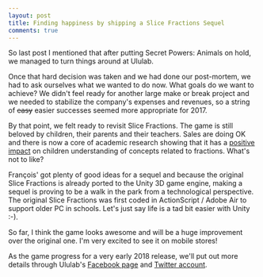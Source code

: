 ```yaml
---
layout: post
title: Finding happiness by shipping a Slice Fractions Sequel
comments: true
---
```


So last post I mentioned that after putting Secret Powers: Animals on hold, we managed to turn things around at Ululab.

Once that hard decision was taken and we had done our post-mortem, we had to ask ourselves what we wanted to do now. What goals do we want to achieve? We didn't feel ready for another large make or break project and we needed to stabilize the company's expenses and revenues, so a string of ~~easy~~ easier successes seemed more appropriate for 2017.

By that point, we felt ready to revisit Slice Fractions. The game is still beloved by children, their parents and their teachers. Sales are doing OK and there is now a core of academic research showing that it has a [positive impact](https://www.youtube.com/watch?v=7JAklIVvk7E) on children understanding of concepts related to fractions. What's not to like?

François' got plenty of good ideas for a sequel and because the original Slice Fractions is already ported to the Unity 3D game engine, making a sequel is proving to be a walk in the park from a technological perspective. The original Slice Fractions was first coded in ActionScript / Adobe Air to support older PC in schools. Let's just say life is a tad bit easier with Unity :-).

So far, I think the game looks awesome and will be a huge improvement over the original one. I'm very excited to see it on mobile stores!

As the game progress for a very early 2018 release, we'll put out more details through Ululab's [Facebook page](https://www.facebook.com/Ululab/) and [Twitter account](https://twitter.com/ululab).
